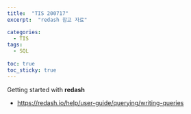 ```yaml
---
title:  "TIS 200717"
excerpt:  "redash 참고 자료"

categories:
  - TIS
tags:
  - SQL
  
toc: true
toc_sticky: true
---
```



Getting started with **redash**

* https://redash.io/help/user-guide/querying/writing-queries
